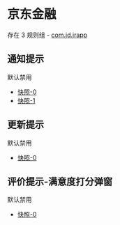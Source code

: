 # 京东金融

存在 3 规则组 - [com.jd.jrapp](/src/apps/com.jd.jrapp.ts)

## 通知提示

默认禁用

- [快照-0](https://i.gkd.li/i/13249998)
- [快照-1](https://i.gkd.li/i/13255656)

## 更新提示

默认禁用

- [快照-0](https://i.gkd.li/i/13628364)

## 评价提示-满意度打分弹窗

默认禁用

- [快照-0](https://i.gkd.li/i/13804561)
